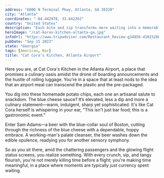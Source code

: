 ```yaml
---
address: "6000 N Terminal Pkwy, Atlanta, GA 30320"
city: "Atlanta"
coordinates: "-84.442978, 33.642262"
country: "United States"
description: "Each bite and sip transforms mere waiting into a memorable culinary experience"
heroImage: "/cat-koras-kitchen-altanta-ga.jpg"
infoUrl: "https://www.tripadvisor.com/Restaurant_Review-g34856-d10252887-Reviews-Cat_Cora_s_Kitchen-College_Park_Georgia.html"
pubDate: "Sep 15 2023"
state: "Georgia"
tags: [American, Bar]
title: "Cat Cora’s Kitchen, Atlanta Airport"
---
```


Here you are, at Cat Cora's Kitchen in the Atlanta Airport, a place that promises a culinary oasis amidst the drone of boarding announcements and the hustle of rolling luggage. You're in a space that at least nods to the idea that an airport meal can transcend the plastic and the pre-packaged.

You dig into these homemade potato chips, each one an artisanal salute to snackdom. The blue cheese sauce? It’s elevated, less a dip and more a culinary statement—warm, indulgent, sharp yet sophisticated. It's like Cat Cora herself is whispering in your ear, "This isn't just bar food; this is a gastronomic event."

Enter Sam Adams—a beer with the blue-collar soul of Boston, cutting through the richness of the blue cheese with a dependable, hoppy embrace. A working-man's palate cleanser, the beer washes down the edible opulence, readying you for another sensory symphony.

So as you sit there, amid the chattering passengers and the glowing flight status screens, you realize something. With every crunch, sip, and tangy flourish, you're not merely killing time before a flight; you're making time meaningful, in a place where moments are typically just currency spent waiting.
